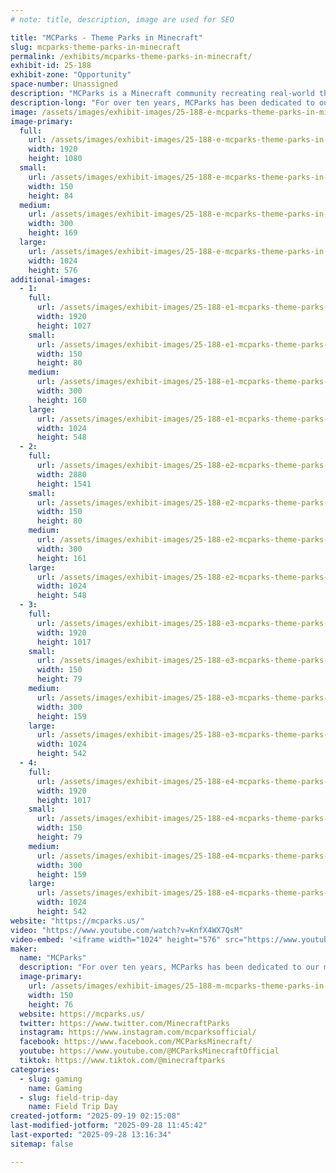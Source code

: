 ```yaml
---
# note: title, description, image are used for SEO

title: "MCParks - Theme Parks in Minecraft"
slug: mcparks-theme-parks-in-minecraft
permalink: /exhibits/mcparks-theme-parks-in-minecraft/
exhibit-id: 25-188
exhibit-zone: "Opportunity"
space-number: Unassigned
description: "MCParks is a Minecraft community recreating real-world theme parks and resorts at a 1:1 scale."
description-long: "For over ten years, MCParks has been dedicated to our mission to create the ultimate destination for theme parks in Minecraft. We specialize in recreating real-world theme parks and resorts (like the Walt Disney World Resort, Universal Orlando Resort, and Disneyland Resort) at a 1:1 scale within the game of Minecraft. Since April 2013, we've welcomed over 450,000 unique Guests, and currently staff a team of over 150 volunteer Cast Members."
image: /assets/images/exhibit-images/25-188-e-mcparks-theme-parks-in-minecraft-castlemcparks-300x169.png
image-primary: 
  full:
    url: /assets/images/exhibit-images/25-188-e-mcparks-theme-parks-in-minecraft-castlemcparks-full.png
    width: 1920
    height: 1080
  small:
    url: /assets/images/exhibit-images/25-188-e-mcparks-theme-parks-in-minecraft-castlemcparks-150x84.png
    width: 150
    height: 84
  medium:
    url: /assets/images/exhibit-images/25-188-e-mcparks-theme-parks-in-minecraft-castlemcparks-300x169.png
    width: 300
    height: 169
  large:
    url: /assets/images/exhibit-images/25-188-e-mcparks-theme-parks-in-minecraft-castlemcparks-1024x576.png
    width: 1024
    height: 576
additional-images: 
  - 1:
    full:
      url: /assets/images/exhibit-images/25-188-e1-mcparks-theme-parks-in-minecraft-epcotmcp-full.png
      width: 1920
      height: 1027
    small:
      url: /assets/images/exhibit-images/25-188-e1-mcparks-theme-parks-in-minecraft-epcotmcp-150x80.png
      width: 150
      height: 80
    medium:
      url: /assets/images/exhibit-images/25-188-e1-mcparks-theme-parks-in-minecraft-epcotmcp-300x160.png
      width: 300
      height: 160
    large:
      url: /assets/images/exhibit-images/25-188-e1-mcparks-theme-parks-in-minecraft-epcotmcp-1024x548.png
      width: 1024
      height: 548
  - 2:
    full:
      url: /assets/images/exhibit-images/25-188-e2-mcparks-theme-parks-in-minecraft-dlmcp-full.png
      width: 2880
      height: 1541
    small:
      url: /assets/images/exhibit-images/25-188-e2-mcparks-theme-parks-in-minecraft-dlmcp-150x80.png
      width: 150
      height: 80
    medium:
      url: /assets/images/exhibit-images/25-188-e2-mcparks-theme-parks-in-minecraft-dlmcp-300x161.png
      width: 300
      height: 161
    large:
      url: /assets/images/exhibit-images/25-188-e2-mcparks-theme-parks-in-minecraft-dlmcp-1024x548.png
      width: 1024
      height: 548
  - 3:
    full:
      url: /assets/images/exhibit-images/25-188-e3-mcparks-theme-parks-in-minecraft-2025-02-25-20-26-52-full.png
      width: 1920
      height: 1017
    small:
      url: /assets/images/exhibit-images/25-188-e3-mcparks-theme-parks-in-minecraft-2025-02-25-20-26-52-150x79.png
      width: 150
      height: 79
    medium:
      url: /assets/images/exhibit-images/25-188-e3-mcparks-theme-parks-in-minecraft-2025-02-25-20-26-52-300x159.png
      width: 300
      height: 159
    large:
      url: /assets/images/exhibit-images/25-188-e3-mcparks-theme-parks-in-minecraft-2025-02-25-20-26-52-1024x542.png
      width: 1024
      height: 542
  - 4:
    full:
      url: /assets/images/exhibit-images/25-188-e4-mcparks-theme-parks-in-minecraft-2024-09-01-10-08-37-full.png
      width: 1920
      height: 1017
    small:
      url: /assets/images/exhibit-images/25-188-e4-mcparks-theme-parks-in-minecraft-2024-09-01-10-08-37-150x79.png
      width: 150
      height: 79
    medium:
      url: /assets/images/exhibit-images/25-188-e4-mcparks-theme-parks-in-minecraft-2024-09-01-10-08-37-300x159.png
      width: 300
      height: 159
    large:
      url: /assets/images/exhibit-images/25-188-e4-mcparks-theme-parks-in-minecraft-2024-09-01-10-08-37-1024x542.png
      width: 1024
      height: 542
website: "https://mcparks.us/"
video: "https://www.youtube.com/watch?v=KnfX4WX7QsM"
video-embed: '<iframe width="1024" height="576" src="https://www.youtube.com/embed/KnfX4WX7QsM?feature=oembed" frameborder="0" allow="accelerometer; autoplay; clipboard-write; encrypted-media; gyroscope; picture-in-picture; web-share" referrerpolicy="strict-origin-when-cross-origin" allowfullscreen title="What We&#39;re Working On | MCParks | Minecraft"></iframe>'
maker: 
  name: "MCParks"
  description: "For over ten years, MCParks has been dedicated to our mission to create the ultimate destination for theme parks in Minecraft. We specialize in recreating real-world theme parks and resorts (like the Walt Disney World Resort, Universal Orlando Resort, and Disneyland Resort) at a 1:1 scale within the game of Minecraft. Since April 2013, we've welcomed over 450,000 unique Guests, and currently staff a team of over 150 volunteer Cast Members."
  image-primary:
    url: /assets/images/exhibit-images/25-188-m-mcparks-theme-parks-in-minecraft-mcparks-vertical-color-150x76.png
    width: 150
    height: 76
  website: https://mcparks.us/
  twitter: https://www.twitter.com/MinecraftParks
  instagram: https://www.instagram.com/mcparksofficial/
  facebook: https://www.facebook.com/MCParksMinecraft/
  youtube: https://www.youtube.com/@MCParksMinecraftOfficial
  tiktok: https://www.tiktok.com/@minecraftparks
categories: 
  - slug: gaming
    name: Gaming
  - slug: field-trip-day
    name: Field Trip Day
created-jotform: "2025-09-19 02:15:08"
last-modified-jotform: "2025-09-28 11:45:42"
last-exported: "2025-09-28 13:16:34"
sitemap: false

---
```

